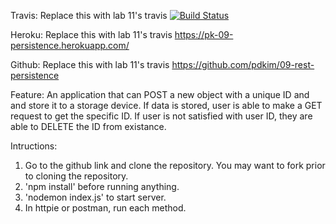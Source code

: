 Travis: 
Replace this with lab 11's travis
[![Build Status](https://travis-ci.com/pdkim/09-rest-persistence.svg?branch=pk09)](https://travis-ci.com/pdkim/09-rest-persistence)

Heroku: 
Replace this with lab 11's travis
https://pk-09-persistence.herokuapp.com/

Github:
Replace this with lab 11's travis
https://github.com/pdkim/09-rest-persistence 

Feature:
An application that can POST a new object with a unique ID and and store it to a storage device.  If data is stored, user is able to make a GET request to get the specific ID.  If user is not satisfied with user ID, they are able to DELETE the ID from existance.

Intructions:
1. Go to the github link and clone the repository. You may want to fork prior to cloning the repository.
2. 'npm install' before running anything.
3. 'nodemon index.js' to start server.
4. In httpie or postman, run each method.